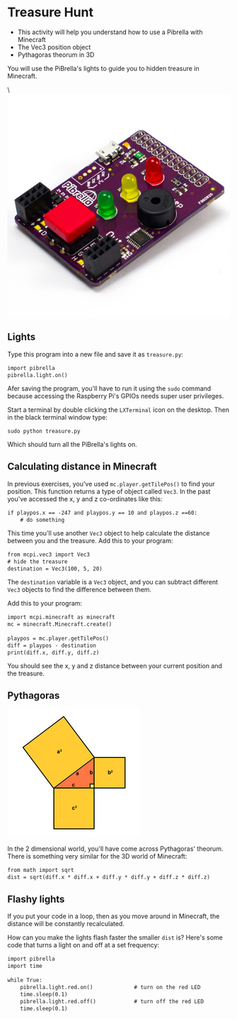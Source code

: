 # Treasure Hunt

* This activity will help you understand how to use a Pibrella with Minecraft
* The Vec3 position object
* Pythagoras theorum in 3D

You will use the PiBrella's lights to guide you to hidden treasure in Minecraft.

\ ![pibrella](pibrella.jpg)

## Lights

Type this program into a new file and save it as `treasure.py`:

~~~ { .python }
import pibrella
pibrella.light.on()
~~~

Afer saving the program, you'll have to run it using the `sudo` command because
accessing the Raspberry Pi's GPIOs needs super user privileges. 

Start a terminal by double clicking the `LXTerminal` icon on the desktop.
Then in the black terminal window type:

    sudo python treasure.py

Which should turn all the PiBrella's lights on.

## Calculating distance in Minecraft

In previous exercises, you've used `mc.player.getTilePos()` to find your
position. This function returns a type of object called `Vec3`. In the past
you've accessed the x, y and z co-ordinates like this:

	if playpos.x == -247 and playpos.y == 10 and playpos.z ==60:
        # do something

This time you'll use another `Vec3` object to help calculate the distance
between you and the treasure. Add this to your program:

~~~ { .python }
from mcpi.vec3 import Vec3
# hide the treasure
destination = Vec3(100, 5, 20)
~~~

The `destination` variable is a `Vec3` object, and you can subtract different
`Vec3` objects to find the difference between them.

Add this to your program:

~~~ { .python }
import mcpi.minecraft as minecraft
mc = minecraft.Minecraft.create()

playpos = mc.player.getTilePos()
diff = playpos - destination
print(diff.x, diff.y, diff.z)
~~~

You should see the x, y and z distance between your current position and the
treasure.

## Pythagoras

![pythag](pythag.png)

In the 2 dimensional world, you'll have come across Pythagoras' theorum. There
is something very similar for the 3D world of Minecraft:

    from math import sqrt
	dist = sqrt(diff.x * diff.x + diff.y * diff.y + diff.z * diff.z)

## Flashy lights

If you put your code in a loop, then as you move around in Minecraft, the
distance will be constantly recalculated.

How can you make the lights flash faster the smaller `dist` is? Here's some code
that turns a light on and off at a set frequency:

~~~ { .python }
import pibrella
import time

while True:
    pibrella.light.red.on()             # turn on the red LED
    time.sleep(0.1)
    pibrella.light.red.off()            # turn off the red LED
    time.sleep(0.1)
~~~
